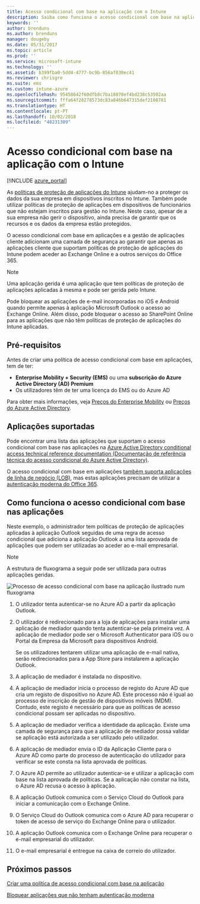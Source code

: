 ```yaml
---
title: Acesso condicional com base na aplicação com o Intune
description: Saiba como funciona o acesso condicional com base na aplicação com o Intune.
keywords: ''
author: brenduns
ms.author: brenduns
manager: dougeby
ms.date: 05/31/2017
ms.topic: article
ms.prod: ''
ms.service: microsoft-intune
ms.technology: ''
ms.assetid: b399fba0-5dd4-4777-bc9b-856af038ec41
ms.reviewer: chrisgre
ms.suite: ems
ms.custom: intune-azure
ms.openlocfilehash: 95458642f60dfb8c7ba18078ef4bd238c53502aa
ms.sourcegitcommit: fffa64f28278573dc83a846b647315def2108781
ms.translationtype: HT
ms.contentlocale: pt-PT
ms.lasthandoff: 10/02/2018
ms.locfileid: "48231309"
---
```

# <a name="app-based-conditional-access-with-intune"></a>Acesso condicional com base na aplicação com o Intune

[!INCLUDE [azure_portal](./includes/azure_portal.md)]

As [políticas de proteção de aplicações do Intune](app-protection-policy.md) ajudam-no a proteger os dados da sua empresa em dispositivos inscritos no Intune. Também pode utilizar políticas de proteção de aplicações em dispositivos de funcionários que não estejam inscritos para gestão no Intune. Neste caso, apesar de a sua empresa não gerir o dispositivo, ainda precisa de garantir que os recursos e os dados da empresa estão protegidos.

O acesso condicional com base em aplicações e a gestão de aplicações cliente adicionam uma camada de segurança ao garantir que apenas as aplicações cliente que suportam políticas de proteção de aplicações do Intune podem aceder ao Exchange Online e a outros serviços do Office 365.

> [!NOTE]
> Uma aplicação gerida é uma aplicação que tem políticas de proteção de aplicações aplicadas à mesma e pode ser gerida pelo Intune.

Pode bloquear as aplicações de e-mail incorporadas no iOS e Android quando permite apenas à aplicação Microsoft Outlook o acesso ao Exchange Online. Além disso, pode bloquear o acesso ao SharePoint Online para as aplicações que não têm políticas de proteção de aplicações do Intune aplicadas.

## <a name="prerequisites"></a>Pré-requisitos
Antes de criar uma política de acesso condicional com base em aplicações, tem de ter:

- **Enterprise Mobility + Security (EMS)** ou uma **subscrição do Azure Active Directory (AD) Premium**
- Os utilizadores têm de ter uma licença do EMS ou do Azure AD

Para obter mais informações, veja [Preços do Enterprise Mobility](https://www.microsoft.com/cloud-platform/enterprise-mobility-pricing) ou [Preços do Azure Active Directory](https://azure.microsoft.com/pricing/details/active-directory/).

## <a name="supported-apps"></a>Aplicações suportadas

Pode encontrar uma lista das aplicações que suportam o acesso condicional com base nas aplicações na [Azure Active Directory conditional access technical reference documentation (Documentação de referência técnica do acesso condicional do Azure Active Directory)](https://docs.microsoft.com/azure/active-directory/active-directory-conditional-access-technical-reference).

O acesso condicional com base em aplicações [também suporta aplicações de linha de negócio (LOB)](app-modern-authentication-block.md), mas estas aplicações precisam de utilizar a [autenticação moderna do Office 365](https://support.office.com/article/Using-Office-365-modern-authentication-with-Office-clients-776c0036-66fd-41cb-8928-5495c0f9168a). 

## <a name="how-app-based-conditional-access-works"></a>Como funciona o acesso condicional com base nas aplicações

Neste exemplo, o administrador tem políticas de proteção de aplicações aplicadas à aplicação Outlook seguidas de uma regra de acesso condicional que adiciona a aplicação Outlook a uma lista aprovada de aplicações que podem ser utilizadas ao aceder ao e-mail empresarial.

> [!NOTE]
> A estrutura de fluxograma a seguir pode ser utilizada para outras aplicações geridas.

![Processo de acesso condicional com base na aplicação ilustrado num fluxograma](./media/ca-intune-common-ways-3.png)

1. O utilizador tenta autenticar-se no Azure AD a partir da aplicação Outlook.

2. O utilizador é redirecionado para a loja de aplicações para instalar uma aplicação de mediador quando tenta autenticar-se pela primeira vez. A aplicação de mediador pode ser o Microsoft Authenticator para iOS ou o Portal da Empresa da Microsoft para dispositivos Android.

   Se os utilizadores tentarem utilizar uma aplicação de e-mail nativa, serão redirecionados para a App Store para instalarem a aplicação Outlook.

3. A aplicação de mediador é instalada no dispositivo.

4. A aplicação de mediador inicia o processo de registo do Azure AD que cria um registo de dispositivo no Azure AD. Este processo não é igual ao processo de inscrição de gestão de dispositivos móveis (MDM). Contudo, este registo é necessário para que as políticas de acesso condicional possam ser aplicadas no dispositivo.

5. A aplicação de mediador verifica a identidade da aplicação. Existe uma camada de segurança para que a aplicação de mediador possa validar se aplicação está autorizada a ser utilizado pelo utilizador.

6. A aplicação de mediador envia o ID da Aplicação Cliente para o Azure AD como parte do processo de autenticação do utilizador para verificar se este consta na lista aprovada de políticas.

7. O Azure AD permite ao utilizador autenticar-se e utilizar a aplicação com base na lista aprovada de políticas. Se a aplicação não constar na lista, o Azure AD recusa o acesso à aplicação.

8. A aplicação Outlook comunica com o Serviço Cloud do Outlook para iniciar a comunicação com o Exchange Online.

9. O Serviço Cloud do Outlook comunica com o Azure AD para recuperar o token de acesso de serviço do Exchange Online para o utilizador.

10. A aplicação Outlook comunica com o Exchange Online para recuperar o e-mail empresarial do utilizador.

11. O e-mail empresarial é entregue na caixa de correio do utilizador.

## <a name="next-steps"></a>Próximos passos
[Criar uma política de acesso condicional com base na aplicação](app-based-conditional-access-intune-create.md)

[Bloquear aplicações que não tenham autenticação moderna](app-modern-authentication-block.md)

